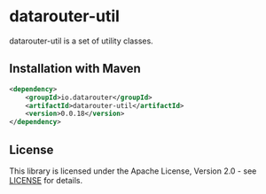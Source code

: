 # datarouter-util

datarouter-util is a set of utility classes.


## Installation with Maven

```xml
<dependency>
	<groupId>io.datarouter</groupId>
	<artifactId>datarouter-util</artifactId>
	<version>0.0.18</version>
</dependency>
```

## License

This library is licensed under the Apache License, Version 2.0 - see [LICENSE](../LICENSE) for details.
